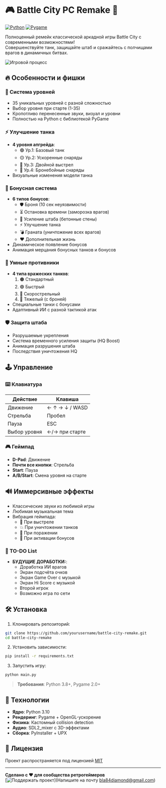 # 🎮 Battle City PC Remake 🚀

[![Python](https://img.shields.io/badge/Python-3.8%2B-blue?logo=python)](https://python.org)
[![Pygame](https://img.shields.io/badge/Pygame-2.0-red?logo=game)](https://pygame.org)

Полноценный ремейк классической аркадной игры Battle City с современными возможностями!  
Совершенствуйте танк, защищайте штаб и сражайтесь с полчищами врагов в динамичных битвах.

![Игровой процесс](screenshots/gameplay.gif)

## 🔥 Особенности и фишки

### 🎯 Система уровней
- 35 уникальных уровней с разной сложностью
- Выбор уровня при старте (1-35)
- Кропотливо перенесенные звуки, визуал и уровни
- Полностью на Python с библиотекой PyGame

### ⚡ Улучшение танка
- **4 уровня апгрейда**:
  - 🟢 Ур.1: Базовый танк
  - 🟡 Ур.2: Ускоренные снаряды
  - 🔵 Ур.3: Двойной выстрел
  - 🔴 Ур.4: Бронебойные снаряды
- Визуальные изменения модели танка

### 🎁 Бонусная система
- **6 типов бонусов**:
  + 🛡️ Броня (10 сек неуязвимости)
  + ⏳ Остановка времени (заморозка врагов)
  + 🏰 Усиление штаба (бетонные стены)
  + ⚡ Улучшение танка 
  + 💣 Граната (уничтожение всех врагов)
  + ❤️ Дополнительная жизнь
- Динамическое появление бонусов
- Анимация мерцания бонусных танков и бонусов

### 🤖 Умные противники
- **4 типа вражеских танков**:
  1. 🟤 Стандартный
  2. 🟣 Быстрый
  3. 🔵 Скорострельный
  4. 🔴 Тяжелый (с броней)
- Специальные танки с бонусами
- Адаптивный ИИ с разной тактикой атак

### 🛡️ Защита штаба
- Разрушаемые укрепления
- Система временного усиления защиты (HQ Boost)
- Анимация разрушения штаба
- Последствия уничтожения HQ

## 🕹️ Управление

### ⌨️ Клавиатура
| Действие           | Клавиша          |
|---------------------|------------------|
| Движение           | ← ↑ → ↓ / WASD   |
| Стрельба           | Пробел           |
| Пауза              | ESC              |
| Выбор уровня       | ←/→ при старте   |

### 🎮 Геймпад
- **D-Pad**: Движение
- **Почти все кнопки**: Стрельба
- **Start**: Пауза
- **A/B/Start**: Смена уровня на старте

## 🔊 Иммерсивные эффекты
- Классические звуки из любимой игры
- Любимая музыкальная тема
- Вибрация геймпада:
  - 🚀 При выстреле
  - 💥 При уничтожении танков
  - 🚨 При поражении
  - 🎉 При активации бонусов

### 🤖 TO-DO List
- **БУДУЩИЕ ДОРАБОТКИ:**:
  + Доработка ИИ врагов
  + Экран подсчёта очков
  + Экран Game Over с музыкой
  + Экран Hi Score с музыкой
  + Второй игрок
  + Возможно игра по сети

## 🛠️ Установка

1. Клонировать репозиторий:
```bash
git clone https://github.com/yourusername/battle-city-remake.git
cd battle-city-remake
```

2. Установить зависимости:
```bash
pip install -r requirements.txt
```

3. Запустить игру:
```bash
python main.py
```

> **Требования**: Python 3.8+, Pygame 2.0+

## 🚀 Технологии
- **Ядро**: Python 3.10
- **Рендеринг**: Pygame + OpenGL-ускорение
- **Физика**: Кастомный collision detection
- **Аудио**: SDL2_mixer с 3D-эффектами
- **Сборка**: PyInstaller + UPX

## 📜 Лицензия
Проект распространяется под лицензией [MIT](LICENSE)

---

**Сделано с ❤️ для сообщества ретрогеймеров**  
[![Поддержать проект](https://img.shields.io/badge/💖_Поддержать-Проект-ff69b4)](Напишите на почту bla84diamond@gmail.com)
```
